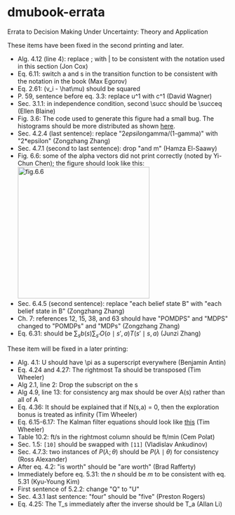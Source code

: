 # dmubook-errata
Errata to Decision Making Under Uncertainty: Theory and Application

These items have been fixed in the second printing and later.

* Alg. 4.12 (line 4): replace ; with | to be consistent with the notation used in this section (Jon Cox)
* Eq. 6.11: switch a and s in the transition function to be consistent with the notation in the book (Max Egorov)
* Eq. 2.61: (v_i - \hat\mu) should be squared
* P. 59, sentence before eq. 3.3: replace u^1 with c^1 (David Wagner)
* Sec. 3.1.1: in independence condition, second \succ should be \succeq (Ellen Blaine)
* Fig. 3.6: The code used to generate this figure had a small bug. The histograms should be more distributed as shown [here](http://nbviewer.jupyter.org/github/sisl/aa228-notebook/blob/master/07-Games.ipynb).
* Sec. 4.2.4 (last sentence): replace "2*epsilon*gamma/(1-gamma)" with "2*epsilon" (Zongzhang Zhang)
* Sec. 4.7.1 (second to last sentence): drop "and m" (Hamza El-Saawy)
* Fig. 6.6: some of the alpha vectors did not print correctly (noted by Yi-Chun Chen); the figure should look like this: <img src="alphavectors.png" alt="fig.6.6" width="300">
* Sec. 6.4.5 (second sentence): replace "each belief state B" with "each belief state in B" (Zongzhang Zhang)
* Ch. 7: references 12, 15, 38, and 63 should have "POMDPS" and "MDPS" changed to "POMDPs" and "MDPs" (Zongzhang Zhang)
* Eq. 6.31: should be $\sum_s b(s) \sum_{s'} O(o \mid s', a)T(s' \mid s, a)$ (Junzi Zhang)

These item will be fixed in a later printing:

* Alg. 4.1: U should have \pi as a superscript everywhere (Benjamin Antin)
* Eq. 4.24 and 4.27: The rightmost Ta should be transposed (Tim Wheeler)
* Alg 2.1, line 2: Drop the subscript on the s
* Alg 4.9, line 13: for consistency arg max should be over A(s) rather than all of A
* Eq. 4.36: It should be explained that if N(s,a) = 0, then the exploration bonus is treated as infinity (Tim Wheeler)
* Eq. 6.15-6.17: The Kalman filter equations should look like [this](kalman-filter.PNG) (Tim Wheeler)
* Table 10.2: ft/s in the rightmost column should be ft/min (Cem Polat)
* Sec. 1.5: `[10]` should be swapped with `[11]` (Vladislav Ankudinov)
* Sec. 4.7.3: two instances of $P(\lambda; \theta)$ should be $P(\lambda \mid \theta)$ for consistency (Ross Alexander)
* After eq. 4.2: "is worth" should be "are worth" (Brad Rafferty)
* Immediately before eq. 5.31: the $n$ should be $m$ to be consistent with eq. 5.31 (Kyu-Young Kim)
* First sentence of 5.2.2: change "Q" to "U"
* Sec. 4.3.1 last sentence: "four" should be "five" (Preston Rogers)
* Eq. 4.25: The T_s immediately after the inverse should be T_a (Allan Li)
